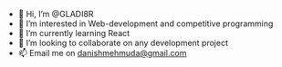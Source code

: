 - 👋 Hi, I’m @GLADI8R
- 👀 I’m interested in Web-development and competitive programming
- 🌱 I’m currently learning React
- 💞️ I’m looking to collaborate on any development project
- 📫 Email me on danishmehmuda@gmail.com

<!---
GLADI8R/GLADI8R is a ✨ special ✨ repository because its `README.md` (this file) appears on your GitHub profile.
You can click the Preview link to take a look at your changes.
--->
